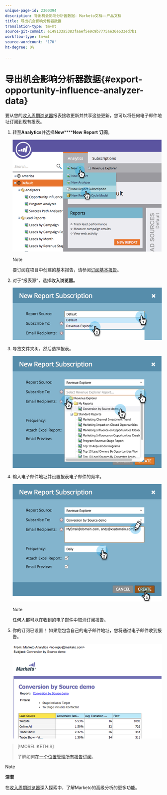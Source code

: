 ```yaml
---
unique-page-id: 2360394
description: 导出机会影响分析器数据- Marketo文档——产品文档
title: 导出机会影响分析器数据
translation-type: tm+mt
source-git-commit: e149133a5383faaef5e9c9b7775ae36e633ed7b1
workflow-type: tm+mt
source-wordcount: '170'
ht-degree: 0%

---
```



# 导出机会影响分析器数据{#export-opportunity-influence-analyzer-data}

要从您的[收入周期浏览器](http://docs.marketo.com/display/docs/revenue+cycle+analytics)报表接收更新并共享这些更新，您可以将任何电子邮件地址订阅到现有报表。

1. 转至&#x200B;**Analytics**&#x200B;并选择&#x200B;**New********New** **Report** **订阅**。

   ![](assets/image2014-9-17-12-3a40-3a46.png)

   >[!NOTE]
   >
   >要订阅在项目中创建的基本报告，请参阅[订阅基本报告](../../../../product-docs/reporting/basic-reporting/report-subscriptions/subscribe-to-a-basic-report.md)。

1. 对于“报表源”，选择&#x200B;**收入浏览器。**

   ![](assets/image2014-9-17-12-3a42-3a15.png)

1. 导览文件夹树，然后选择报表。

   ![](assets/image2014-9-17-12-3a42-3a24.png)

1. 输入电子邮件地址并设置报表电子邮件的频率。

   ![](assets/image2014-9-17-12-3a42-3a29.png)

   >[!NOTE]
   >
   >任何人都可以在收到的电子邮件中取消订阅报告。

1. 你的订阅已设置！ 如果您包含自己的电子邮件地址，您将通过电子邮件收到报告。

   ![](assets/image2014-9-17-12-3a42-3a53.png)

>[!MORELIKETHIS]
>
>了解如何[在一个位置管理所有报告订阅](../../../../product-docs/reporting/basic-reporting/report-subscriptions/manage-report-subscriptions.md)。

>[!NOTE]
>
>**深潜**
>
>在[收入周期浏览器](http://docs.marketo.com/display/docs/revenue+cycle+analytics)深入探索中，了解Marketo的高级分析的更多功能。

